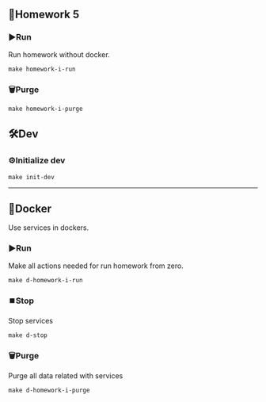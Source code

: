 ## 📝Homework 5

### ▶️Run
Run homework without docker.
```shell
make homework-i-run
```
### 🗑️Purge
```shell
make homework-i-purge
```
## 🛠️Dev
### ⚙️Initialize dev
```shell
make init-dev
```
***
## 🐳Docker
Use services in dockers.
### ▶️Run
Make all actions needed for run homework from zero.
```shell
make d-homework-i-run
```
### ⏹️Stop
Stop services
```shell
make d-stop
```
### 🗑️Purge
Purge all data related with services
```shell
make d-homework-i-purge
```